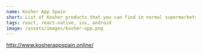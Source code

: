 ```yaml
---
name: Kosher App Spain
short: List of Kosher products that you can find in normal supermarkets in Spain.
tags: react, react-native, ios, android
image: /assets/images/kosher-app.png
---
```


http://www.kosherappspain.online/